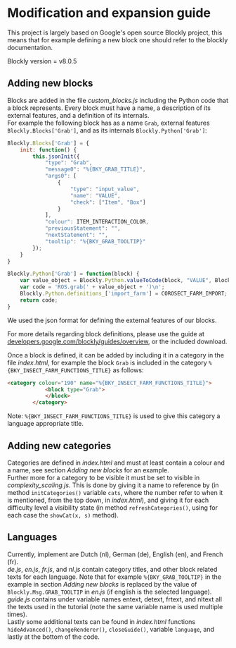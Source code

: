 # Modification and expansion guide
This project is largely based on Google's open source Blockly project, this means that for example defining a new block one should refer to the blockly documentation.

Blockly version = v8.0.5
## Adding new blocks
Blocks are added in the file *custom_blocks.js* including the Python code that a block represents.
Every block must have a name, a description of its external features, and a definition of its internals.  
For example the following block has as a name ``Grab``, external features ``Blockly.Blocks['Grab']``, and as its internals ``Blockly.Python['Grab']``:
```javascript
Blockly.Blocks['Grab'] = {
    init: function() {
        this.jsonInit({
            "type": "Grab",
            "message0": "%{BKY_GRAB_TITLE}",
            "args0": [
                {
                    "type": "input_value",
                    "name": "VALUE",
                    "check": ["Item", "Box"]
                }
            ],
            "colour": ITEM_INTERACTION_COLOR,
            "previousStatement": "",
            "nextStatement": "",
            "tooltip": "%{BKY_GRAB_TOOLTIP}"
        });
    }
}

Blockly.Python['Grab'] = function(block) {
    var value_object = Blockly.Python.valueToCode(block, "VALUE", Blockly.Python.ORDER_ATOMIC);
    var code = 'ROS.grab(' + value_object + ')\n';
    Blockly.Python.definitions_['import_farm'] = COROSECT_FARM_IMPORT;
    return code;
}
```
We used the json format for defining the external features of our blocks.

For more details regarding block definitions, please use the guide at [developers.google.com/blockly/guides/overview](https://developers.google.com/blockly/guides/overview), or the included download.

Once a block is defined, it can be added by including it in a category in the file *index.html*, for example the block ``Grab`` is included in the category ``%{BKY_INSECT_FARM_FUNCTIONS_TITLE}`` as follows:
```html
<category colour="190" name="%{BKY_INSECT_FARM_FUNCTIONS_TITLE}">
            <block type="Grab">
            </block>
        </category>
```
Note: ``%{BKY_INSECT_FARM_FUNCTIONS_TITLE}`` is used to give this category a language appropriate title.

## Adding new categories
Categories are defined in *index.html* and must at least contain a colour and a name, see section *Adding new blocks* for an example.  
Further more for a category to be visible it must be set to visible in *complexity_scaling.js*. 
This is done by giving it a name to reference by 
(in method ``initCategories()`` variable ``cats``, where the number refer to when it is mentioned, from the top down, in *index.html*),
and giving it for each difficulty level a visibility state (in method ``refreshCategories()``, using for each case the ``showCat(x, s)`` method).

## Languages
Currently, implement are Dutch (nl), German (de), English (en), and French (fr).  
*de.js*, *en.js*, *fr.js*, and *nl.js* contain category titles, and other block related texts for each language. Note that for example ``%{BKY_GRAB_TOOLTIP}`` in the example in section *Adding new blocks* is replaced by the value of ``Blockly.Msg.GRAB_TOOLTIP`` in *en.js* (if english is the selected language).   
*guide.js* contains under variable names entext, detext, frtext, and nltext all the texts used in the tutorial (note the same variable name is used multiple times).  
Lastly some additional texts can be found in *index.html* functions ``hideAdvanced()``, ``changeRenderer()``, ``closeGuide()``, variable ``language``, and lastly at the bottom of the code.


